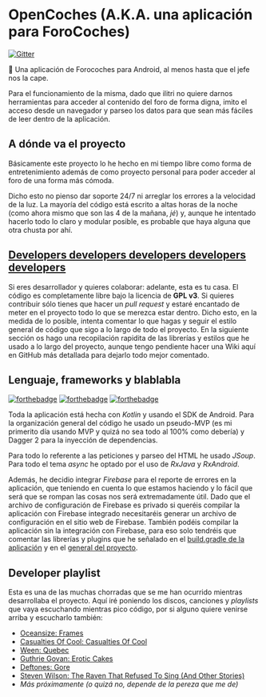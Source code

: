 # OpenCoches (A.K.A. una aplicación para ForoCoches)
[![Gitter](https://img.shields.io/gitter/room/nwjs/nw.js.svg?maxAge=2592000)](https://gitter.im/OpenCoches/Lobby)

:red_car: Una aplicación de Forocoches para Android, al menos hasta que el jefe nos la cape.

Para el funcionamiento de la misma, dado que ilitri no quiere darnos herramientas para acceder al contenido del foro de forma digna, imito el acceso desde un navegador y parseo los datos para que sean más fáciles de leer dentro de la aplicación.

## A dónde va el proyecto
Básicamente este proyecto lo he hecho en mi tiempo libre como forma de entretenimiento además de como proyecto personal para poder acceder al foro de una forma más cómoda.

Dicho esto no pienso dar soporte 24/7 ni arreglar los errores a la velocidad de la luz. La mayoría del código está escrito a altas horas de la noche (como ahora mismo que son las 4 de la mañana, *jé*) y, aunque he intentado hacerlo todo lo claro y modular posible, es probable que haya alguna que otra chusta por ahí.

## [Developers developers developers developers developers](https://www.youtube.com/watch?v=Vhh_GeBPOhs)
Si eres desarrollador y quieres colaborar: adelante, esta es tu casa. El código es completamente libre bajo la licencia de **GPL v3**. Si quieres contribuir sólo tienes que hacer un *pull request* y estaré encantado de meter en el proyecto todo lo que se merezca estar dentro. Dicho esto, en la medida de lo posible, intenta comentar lo que hagas y seguir el estilo general de código que sigo a lo largo de todo el proyecto. En la siguiente sección os hago una recopilación rapidita de las librerías y estilos que he usado a lo largo del proyecto, aunque tengo pendiente hacer una Wiki aquí en GitHub más detallada para dejarlo todo mejor comentado.

## Lenguaje, frameworks y blablabla
[![forthebadge](http://forthebadge.com/images/badges/fuck-it-ship-it.svg)](http://forthebadge.com)
[![forthebadge](http://forthebadge.com/images/badges/powered-by-electricity.svg)](http://forthebadge.com)
[![forthebadge](http://forthebadge.com/images/badges/gluten-free.svg)](http://forthebadge.com)

Toda la aplicación está hecha con *Kotlin* y usando el SDK de Android. Para la organización general del código he usado un pseudo-MVP (es mi primerito día usando MVP y quizá no sea todo al 100% como debería) y Dagger 2 para la inyección de dependencias.

Para todo lo referente a las peticiones y parseo del HTML he usado *JSoup*. Para todo el tema *async* he optado por el uso de *RxJava* y *RxAndroid*.

Además, he decidio integrar *Firebase* para el reporte de errores en la aplicación, que teniendo en cuenta lo que estamos haciendo y lo fácil que será que se rompan las cosas nos será extremadamente útil. Dado que el archivo de configuración de Firebase es privado si queréis compilar la aplicación con Firebase integrado necesitaréis generar un archivo de configuración en el sitio web de Firebase. También podéis compilar la aplicación sin la integración con Firebase, para eso solo tendréis que comentar las librerías y plugins que he señalado en el [build.gradle de la aplicación](https://github.com/spaceisstrange/OpenCoches/blob/master/ForoCarrosAndroid/app/build.gradle) y en el [general del proyecto](https://github.com/spaceisstrange/OpenCoches/blob/master/ForoCarrosAndroid/build.gradle).

## Developer playlist
Esta es una de las muchas chorradas que se me han ocurrido mientras desarrollaba el proyecto. Aquí iré poniendo los discos, canciones y *playlists* que vaya escuchando mientras pico código, por si alguno quiere venirse arriba y escucharlo también:

- [Oceansize: Frames](https://www.youtube.com/watch?v=nJ2Oj26-0Zs)
- [Casualties Of Cool: Casualties Of Cool](https://www.youtube.com/watch?v=m1vOGSG4Og0)
- [Ween: Quebec](https://www.youtube.com/watch?v=hkX2QATlgbo)
- [Guthrie Govan: Erotic Cakes](https://www.youtube.com/watch?v=JLOE0s9Y7b0)
- [Deftones: Gore](https://www.youtube.com/watch?v=o-3matq2r0Y)
- [Steven Wilson: The Raven That Refused To Sing (And Other Stories)](https://www.youtube.com/watch?v=_w8SY_9yO8k&list=PLgs4tQlTRNY36XH79qSOIeDsTTy-QswEh)
- *Más próximamente (o quizá no, depende de la pereza que me de)*
